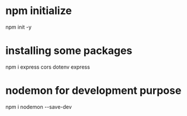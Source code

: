 # npm initialize

npm init -y

# installing some packages

npm i express cors dotenv express

# nodemon for development purpose

npm i nodemon --save-dev

